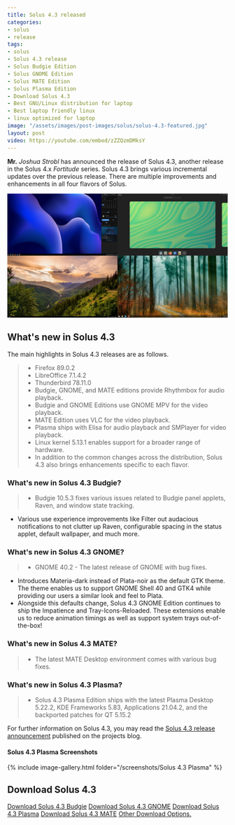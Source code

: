 ```yaml
---
title: Solus 4.3 released
categories:
- solus
- release
tags:
- solus
- Solus 4.3 release
- Solus Budgie Edition
- Solus GNOME Edition
- Solus MATE Edition
- Solus Plasma Edition
- Download Solus 4.3
- Best GNU/Linux distribution for laptop
- Best laptop friendly linux
- linux optimized for laptop
image: "/assets/images/post-images/solus/solus-4.3-featured.jpg"
layout: post
video: https://youtube.com/embed/zZZQzmDMksY
---
```


**Mr.** *Joshua Strobl* has announced the release of Solus 4.3, another release in the Solus 4.x *Fortitude* series. Solus 4.3 brings various incremental updates over the previous release. There are multiple improvements and enhancements in all four flavors of Solus.

![Solus 4.3 Featured image](/assets/images/post-images/solus/solus-4.3-featured.jpg)
## What's new in Solus 4.3
The main highlights in Solus 4.3 releases are as follows.
> * Firefox 89.0.2
> * LibreOffice 7.1.4.2
> * Thunderbird 78.11.0
> * Budgie, GNOME, and MATE editions provide Rhythmbox for audio playback.
> * Budgie and GNOME Editions use GNOME MPV for the video playback.
> * MATE Edition uses VLC for the video playback.
> * Plasma ships with Elisa for audio playback and SMPlayer for video playback.
> * Linux kernel 5.13.1 enables support for a broader range of hardware.
> * In addition to the common changes across the distribution, Solus 4.3 also brings enhancements specific to each flavor.

### What's new in Solus 4.3 Budgie?
> - Budgie 10.5.3 fixes various issues related to Budgie panel applets, Raven, and window state tracking.
- Various use experience improvements like Filter out audacious notifications to not clutter up Raven, configurable spacing in the status applet,  default wallpaper, and much more.

### What's new in Solus 4.3 GNOME?
> - GNOME 40.2 - The latest release of GNOME with bug fixes.
- Introduces Materia-dark instead of Plata-noir as the default GTK theme. The theme enables us to support GNOME Shell 40 and GTK4 while providing our users a similar look and feel to Plata.
- Alongside this defaults change, Solus 4.3 GNOME Edition continues to ship the Impatience and Tray-Icons-Reloaded. These extensions enable us to reduce animation timings as well as support system trays out-of-the-box!

### What's new in Solus 4.3 MATE?
> - The latest MATE Desktop environment comes with various bug fixes.

### What's new in Solus 4.3 Plasma?
> - Solus 4.3 Plasma Edition ships with the latest Plasma Desktop 5.22.2, KDE Frameworks 5.83, Applications 21.04.2, and the backported patches for QT 5.15.2

For further information on Solus 4.3, you may read the [Solus 4.3 release announcement](https://getsol.us/2021/07/11/solus-4-3-released/) published on the projects blog.

#### Solus 4.3 Plasma Screenshots
{% include image-gallery.html folder="/screenshots/Solus 4.3 Plasma" %}

## Download Solus 4.3
<a href="https://mirrors.rit.edu/solus/images/4.3/Solus-4.3-Budgie.iso" class="download">Download Solus 4.3 Budgie</a>
<a href="https://mirrors.rit.edu/solus/images/4.3/Solus-4.3-GNOME.iso" class="download">Download Solus 4.3 GNOME</a>
<a href="https://mirrors.rit.edu/solus/images/4.3/Solus-4.3-Plasma.iso" class="download">Download Solus 4.3 Plasma</a>
<a href="https://mirrors.rit.edu/solus/images/4.3/Solus-4.3-MATE.iso" class="download">Download Solus 4.3 MATE</a>
<a href="https://getsol.us/download/" class="download">Other Download Options.</a>
